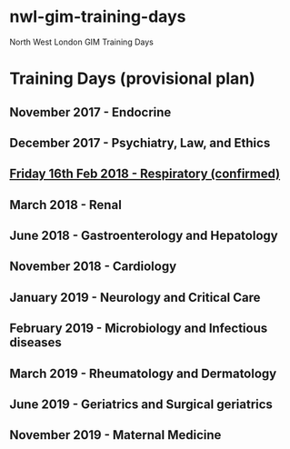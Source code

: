 # nwl-gim-training-days
North West London GIM Training Days

# Training Days (provisional plan)

## November 2017 - Endocrine

## December 2017 - Psychiatry, Law, and Ethics

## [Friday 16th Feb 2018 - Respiratory (confirmed)](https://github.com/drcjar/resp-gim-training-day)

## March 2018 - Renal

## June 2018 - Gastroenterology and Hepatology

## November 2018 - Cardiology

## January 2019 - Neurology and Critical Care

## February 2019 - Microbiology and Infectious diseases

## March 2019 - Rheumatology and Dermatology

## June 2019 - Geriatrics and Surgical geriatrics

## November 2019 - Maternal Medicine

